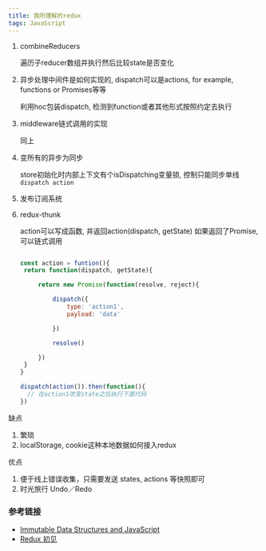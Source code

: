```yaml
---
title: 我所理解的redux
tags: JavaScript
---
```


1. combineReducers

   遍历子reducer数组并执行然后比较state是否变化

2. 异步处理中间件是如何实现的, dispatch可以是actions, for example, functions or Promises等等

   利用hoc包装dispatch, 检测到function或者其他形式按照约定去执行

3. middleware链式调用的实现

   同上

4. 变所有的异步为同步

   store初始化时内部上下文有个isDispatching变量锁, 控制只能同步单线`dispatch action`

5. 发布订阅系统

6. redux-thunk

   action可以写成函数, 并返回action(dispatch, getState)
   如果返回了Promise, 可以链式调用
   ```javascript

   const action = funtion(){
    return function(dispatch, getState){

        return new Promise(function(resolve, reject){

            dispatch({
                type: 'action1',
                payload: 'data'

            })

            resolve()

        })
    }
   }

   dispatch(action()).then(function(){
     // 在action1改变state之后执行下面代码
   })
   ```


缺点
1. 繁琐
2. localStorage, cookie这种本地数据如何接入redux

优点
1. 便于线上错误收集，只需要发送 states, actions 等快照即可
2. 时光旅行 Undo／Redo



### 参考链接
- [Immutable Data Structures and JavaScript](https://jlongster.com/Using-Immutable-Data-Structures-in-JavaScript)
- [Redux 初见](https://segmentfault.com/a/1190000006671759)

